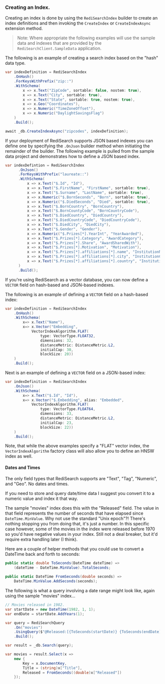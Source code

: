 ### Creating an Index.

Creating an index is done by using the `RediSearchIndex` builder to create an index definitions and then invoking the `CreateIndex` or `CreateIndexAsync` extension method. 

> Note: Where appropriate the following examples will use the sample data and indexes that are provided by the `RediSearchClient.SampleData` application.

The following is an example of creating a search index based on the "hash" data type. 

```csharp
var indexDefinition = RediSearchIndex
    .OnHash()
    .ForKeysWithPrefix("zip::")
    .WithSchema(
        x => x.Text("ZipCode", sortable: false, nostem: true),
        x => x.Text("City", sortable: true), 
        x => x.Text("State", sortable: true, nostem: true),
        x => x.Geo("Coordinates"),
        x => x.Numeric("TimeZoneOffset"),
        x => x.Numeric("DaylightSavingsFlag")
    )
    .Build();

await _db.CreateIndexAsync("zipcodes", indexDefinition);
```
If your deployment of RediSearch supports JSON based indexes you can define one by specifying the `.OnJson` builder method when initiating the remainder of the builder. The following example is pulled from the sample data project and demonstrates how to define a JSON based index.

```csharp
var indexDefintion = RediSearchIndex
      .OnJson()
      .ForKeysWithPrefix("laureate::")
      .WithSchema(
          x => x.Text("$.Id", "Id"),
          x => x.Text("$.FirstName", "FirstName", sortable: true),
          x => x.Text("$.Surname", "LastName", sortable: true),
          x => x.Numeric("$.BornSeconds", "Born", sortable: true),
          x => x.Numeric("$.DiedSeconds", "Died", sortable: true),
          x => x.Text("$.BornCountry", "BornCountry"),
          x => x.Text("$.BornCountyCode", "BornCountryCode"),
          x => x.Text("$.DiedCountry", "DiedCountry"),
          x => x.Text("$.DiedCountryCode", "DiedCountryCode"),
          x => x.Text("$.DiedCity", "DiedCity"),
          x => x.Text("$.Gender", "Gender"),
          x => x.Numeric("$.Prizes[*].YearInt", "YearAwarded"),
          x => x.Text("$.Prizes[*].Category", "AwardCategory"),
          x => x.Text("$.Prizes[*].Share", "AwardSharedWith"),
          x => x.Text("$.Prizes[*].Motivation", "Motivation"),
          x => x.Text("$.Prizes[*].affiliations[*].name", "InstitutionName"),
          x => x.Text("$.Prizes[*].affiliations[*].city", "InstitutionCity"),
          x => x.Text("$.Prizes[*].affiliations[*].country", "InstitutionCountry")
      )
      .Build();
```

If you're using RediSearch as a vector database, you can now define a `VECTOR` field on hash-based and JSON-based indexes. 

The following is an example of defining a `VECTOR` field on a hash-based index:

```csharp
var indexDefinition = RediSearchIndex
    .OnHash()
    .WithSchema(
        x=> x.Text("Name"),
        x=> x.Vector("Embedding", 
            VectorIndexAlgorithm.FLAT(
                type: VectorType.FLOAT32, 
                dimensions: 32, 
                distanceMetric: DistanceMetric.L2, 
                initialCap: 30, 
                blockSize: 20))
    )
    .Build();
```

Next is an example of defining a `VECTOR` field on a JSON-based index:

```csharp
var indexDefinition = RediSearchIndex
    .OnJson()
    .WithSchema(
        x=> x.Text("$.Id", "Id"),
        x=> x.Vector("$.Embedding", alias: "Embedded",
            VectorIndexAlgorithm.FLAT(
                type: VectorType.FLOAT64,
                dimensions: 33,
                distanceMetric: DistanceMetric.L2,
                initialCap: 23,
                blockSize: 22))
    )
    .Build();
```

Note, that while the above examples specify a "FLAT" vector index, the `VectorIndexAlgorithm` factory class will also allow you to define an HNSW index as well. 

#### Dates and Times

The only field types that RediSearch supports are "Text", "Tag", "Numeric", and "Geo". No dates and times.

If you need to store and query date/time data I suggest you convert it to a numeric value and index it that way. 

The sample "movies" index does this with the "Released" field. The value in that field represents the number of seconds that have elapsed since `DateTime.MinValue`. Why not use the standard "Unix epoch"?! There's nothing stopping you from doing that, it's just a number. In this specific case however, some of the movies in the index were released before 1970 so you'd have negative values in your index. Still not a deal breaker, but it'd require extra handling later (I think). 

Here are a couple of helper methods that you could use to convert a DateTime back and forth to seconds:

```csharp
public static double ToSeconds(DateTime dateTime) =>
	(dateTime - DateTime.MinValue).TotalSeconds;
	
public static DateTime FromSeconds(double seconds) =>
	DateTime.MinValue.AddSeconds(seconds);
```

The following is what a query involving a date range might look like, again using the sample "movies" index...

```csharp
// Movies released in 1982.
var startDate = new DateTime(1982, 1, 1);
var endDate = startDate.AddYears(1);

var query = RediSearchQuery
    .On("movies")
    .UsingQuery($"@Released:[{ToSeconds(startDate)} {ToSeconds(endDate)}]")
    .Build();

var result = _db.Search(query);

var movies = result.Select(x => 
    new {
        Key = x.DocumentKey,
        Title = (string)x["Title"],
        Released = FromSeconds((double)x["Released"])
    });
```